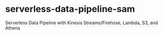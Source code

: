 # serverless-data-pipeline-sam
Serverless Data Pipeline with Kinesis Streams/Firehose, Lambda, S3, and Athena
